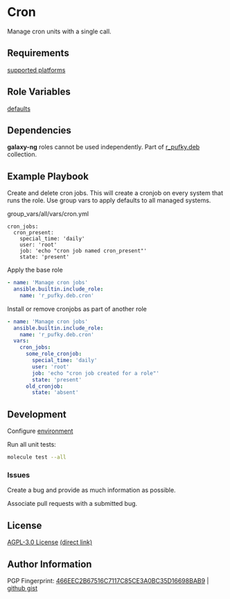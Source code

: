 # Cron
Manage cron units with a single call.

## Requirements
[supported platforms](https://github.com/r-pufky/ansible_cron/blob/main/meta/main.yml)

## Role Variables
[defaults](https://github.com/r-pufky/ansible_cron/blob/main/defaults/main)

## Dependencies
**galaxy-ng** roles cannot be used independently. Part of
[r_pufky.deb](https://github.com/r-pufky/ansible_collection_deb) collection.

## Example Playbook
Create and delete cron jobs. This will create a cronjob on every system that
runs the role. Use group vars to apply defaults to all managed systems.

group_vars/all/vars/cron.yml
```
cron_jobs:
  cron_present:
    special_time: 'daily'
    user: 'root'
    job: 'echo "cron job named cron_present"'
    state: 'present'
```

Apply the base role
``` yaml
- name: 'Manage cron jobs'
  ansible.builtin.include_role:
    name: 'r_pufky.deb.cron'
```

Install or remove cronjobs as part of another role
``` yaml
- name: 'Manage cron jobs'
  ansible.builtin.include_role:
    name: 'r_pufky.deb.cron'
  vars:
    cron_jobs:
      some_role_cronjob:
        special_time: 'daily'
        user: 'root'
        job: 'echo "cron job created for a role"'
        state: 'present'
      old_cronjob:
        state: 'absent'
```

## Development
Configure [environment](https://github.com/r-pufky/ansible_collection_docs/blob/main/dev/environment/README.md)

Run all unit tests:
``` bash
molecule test --all
```

### Issues
Create a bug and provide as much information as possible.

Associate pull requests with a submitted bug.

## License
[AGPL-3.0 License](https://www.tldrlegal.com/license/gnu-affero-general-public-license-v3-agpl-3-0)
 [(direct link)](https://github.com/r-pufky/ansible_cron/blob/main/LICENSE)

## Author Information
PGP Fingerprint: [466EEC2B67516C7117C85CE3A0BC35D16698BAB9](https://keys.openpgp.org/vks/v1/by-fingerprint/466EEC2B67516C7117C85CE3A0BC35D16698BAB9)
| [github gist](https://gist.github.com/r-pufky/a8df36977c55b5bb20829267c4c49d22)
